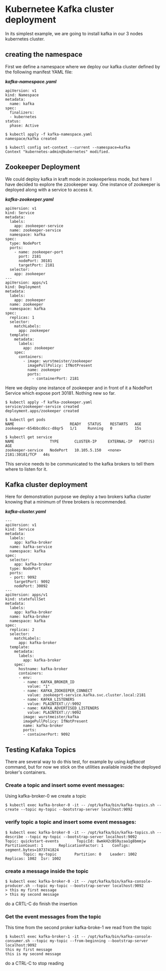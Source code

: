 # Kubernetee Kafka cluster deployment 

In its simplest example, we are going to install kafka in our 3 nodes kubernetes cluster.

## creating the namespace

First we define a namespace where we deploy our kafka cluster defined by the following manifest YAML file:

***kafka-namespace.yaml***
```
apiVersion: v1
kind: Namespace
metadata:
  name: kafka
spec:
  finalizers:
  - kubernetes
status:
  phase: Active
```
  
```
$ kubectl apply -f kafka-namespace.yaml
namespace/kafka created

$ kubectl config set-context --current --namespace=kafka
Context "kubernetes-admin@kubernetes" modified.

```

## Zookeeper Deployment
We could deploy kafka in kraft mode in zookeeperless mode, but here I have decided to explore the zzookeeper way.
One instance of zookeeper is deployed along with a service to access it.

***kafka-zookeeper.yaml***
```
apiVersion: v1
kind: Service
metadata:
  labels:
    app: zookeeper-service
  name: zookeeper-service
  namespace: kafka
spec:
  type: NodePort
  ports:
    - name: zookeeper-port
      port: 2181
      nodePort: 30181
      targetPort: 2181
  selector:
    app: zookeeper
---
apiVersion: apps/v1
kind: Deployment
metadata:
  labels:
    app: zookeeper
  name: zookeeper
  namespace: kafka
spec:
  replicas: 1
  selector:
    matchLabels:
      app: zookeeper
  template:
    metadata:
      labels:
        app: zookeeper
    spec:
      containers:
        - image: wurstmeister/zookeeper
          imagePullPolicy: IfNotPresent
          name: zookeeper
          ports:
            - containerPort: 2181
```

Here we deploy one instance of zookeeper and in front of it a NodePort Service which expose port 30181. Nothing new so far.

```
$ kubectl apply -f kafka-zookeeper.yaml
service/zookeeper-service created
deployment.apps/zookeeper created

$ kubectl get pods
NAME                         READY   STATUS    RESTARTS   AGE
zookeeper-654bbcd6cc-d8qr5   1/1     Running   0          15s

$ kubectl get service
NAME                TYPE       CLUSTER-IP     EXTERNAL-IP   PORT(S)          AGE
zookeeper-service   NodePort   10.105.5.150   <none>        2181:30181/TCP   44s
```
This service needs to be communicated to the kafka brokers to tell them where to listen for it.


## Kafka cluster deployment
Here for demonstration purpose we deploy a two brokers kafka cluster knowing that a minimum of three brokers is recommended.

***kafka-cluster.yaml***
```
---
apiVersion: v1
kind: Service
metadata:
  labels:
    app: kafka-broker
  name: kafka-service
  namespace: kafka
spec:
  selector:
    app: kafka-broker
  type: NodePort
  ports:
  - port: 9092
    targetPort: 9092
    nodePort: 30092
---
apiVersion: apps/v1
kind: statefullSet
metadata:
  labels:
    app: kafka-broker
  name: kafka-broker
  namespace: kafka
spec:
  replicas: 2
  selector:
    matchLabels:
      app: kafka-broker
  template:
    metadata:
      labels:
        app: kafka-broker
    spec:
      hostname: kafka-broker
      containers:
      - env:
        - name: KAFKA_BROKER_ID
          value: "1"
        - name: KAFKA_ZOOKEEPER_CONNECT
          value: zookeeprt-service.kafka.svc.cluster.local:2181
        - name: KAFKA_LISTENERS
          value: PLAINTEXT://:9092
        - name: KAFKA_ADVERTISED_LISTENERS
          value: PLAINTEXT://:9092
        image: wurstmeister/kafka
        imagePullPolicy: IfNotPresent
        name: kafka-broker
        ports:
        - containerPort: 9092
```

## Testing Kafaka Topics
There are several way to do this test, for example by using *kafkacat* command, but for now we stick on the utilities available inside the deployed broker's containers.

### Create a topic and insert some event messages:
Using kafka-broker-0 we create a topic
```
$ kubectl exec kafka-broker-0 -it -- /opt/kafka/bin/kafka-topics.sh --create --topic my-topic --bootstrap-server localhost:9092
```
### verify topic a topic and insert some event messages:
```
$ kubectl exec kafka-broker-0 -it -- /opt/kafka/bin/kafka-topics.sh --describe --topic my-topic --bootstrap-server localhost:9092
Topic: quickstart-events        TopicId: 8wmkH2cBS9yzaa1g8bmmjw PartitionCount: 1       ReplicationFactor: 1    Configs: segment.bytes=1073741824
        Topic: my-topic        Partition: 0    Leader: 1002    Replicas: 1002  Isr: 1002
```
### create a message inside the topic
```
$ kubectl exec kafka-broker-0 -it -- /opt/kafka/bin/kafka-console-producer.sh --topic my-topic --bootstrap-server localhost:9092
> this my first message
> this my second message
```
do a CRTL-C do finish the insertion


### Get the event messages from the topic
This time from the second proker kafka-broke-1 we read from the topic
```
$ kubectl exec kafka-broker-1 -it -- /opt/kafka/bin/kafka-console-consumer.sh --topic my-topic --from-beginning --bootstrap-server localhost:9092
this my first message
this is my second message
```
do a CTRL-C to stop reading

